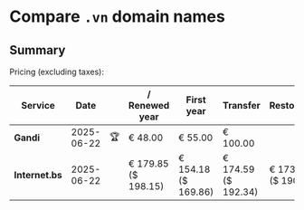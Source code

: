 # Compare `.vn` domain names

## Summary

Pricing (excluding taxes):

| Service | Date |  | / Renewed year | First year | Transfer | Restoration |
|--|--|--|--|--|--|--|
| **Gandi** | 2025-06-22 | 🏆 | € 48.00 | € 55.00 | € 100.00 |  |
| **Internet.bs** | 2025-06-22 |  | € 179.85<br>($ 198.15) | € 154.18<br>($ 169.86) | € 174.59<br>($ 192.34) | € 173.19<br>($ 190.85) |
